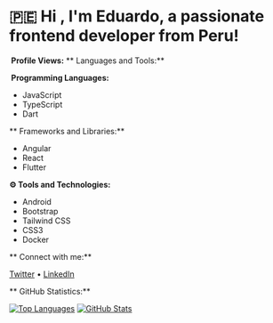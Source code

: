 # 🇵🇪 Hi , I'm Eduardo, a passionate frontend developer from Peru!

**️ Profile Views:**   ** Languages and Tools:**

**️ Programming Languages:**

- JavaScript  
- TypeScript  
- Dart

** Frameworks and Libraries:**

- Angular  
- React  
- Flutter

**⚙️ Tools and Technologies:**

- Android  
- Bootstrap  
- Tailwind CSS  
- CSS3  
- Docker

** Connect with me:**

[Twitter](https://twitter.com/theinfiniteedu1) • [LinkedIn](https://linkedin.com/in/eduardo-stefano-hernandez-vejarano-5ab5a6271)

** GitHub Statistics:**

[![Top Languages](https://github-readme-stats.vercel.app/api/top-langs?username=eduardoguxz22&show_icons=true&locale=en&layout=compact)](https://github.com/eduardoguxz22/)
[![GitHub Stats](https://github-readme-stats.vercel.app/api?username=eduardoguxz22&show_icons=true&locale=en)](https://github.com/eduardoguxz22/)

